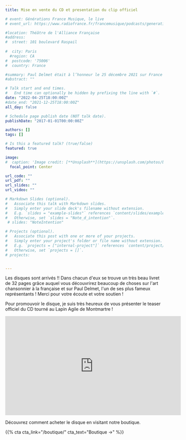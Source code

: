 ```yaml
---
title: Mise en vente du CD et presentation du clip officiel

# event: Générations France Musique, le live
# event_url: https://www.radiofrance.fr/francemusique/podcasts/generations-france-musique-le-live

#location: Théâtre de l'Alliance Française
#address:
#  street: 101 boulevard Raspail
 
#  city: Paris
  #region: CA
#  postcode: '75006'
#  country: France

#summary: Paul Delmet était à l’honneur le 25 décembre 2021 sur France Musique. 
#abstract: ""

# Talk start and end times.
#   End time can optionally be hidden by prefixing the line with `#`.
date: "2022-04-25T18:00:00Z"
#date_end: "2021-12-25T18:00:00Z"
all_day: false

# Schedule page publish date (NOT talk date).
publishDate: "2017-01-01T00:00:00Z"

authors: []
tags: []

# Is this a featured talk? (true/false)
featured: true

image:
#  caption: 'Image credit: [**Unsplash**](https://unsplash.com/photos/bzdhc5b3Bxs)'
  focal_point: Center

url_code: ""
url_pdf: ""
url_slides: ""
url_video: ""

# Markdown Slides (optional).
#   Associate this talk with Markdown slides.
#   Simply enter your slide deck's filename without extension.
#   E.g. `slides = "example-slides"` references `content/slides/example-slides.md`.
#   Otherwise, set `slides = "Note_d_intention"`.
 # slides: "NoteIntention"

# Projects (optional).
#   Associate this post with one or more of your projects.
#   Simply enter your project's folder or file name without extension.
#   E.g. `projects = ["internal-project"]` references `content/project/deep-learning/index.md`.
#   Otherwise, set `projects = []`.
# projects:


---
```

Les disques sont arrivés !! Dans chacun d'eux se trouve un très beau livret de 32 pages grâce auquel vous découvrirez beaucoup de choses sur l'art chansonnier à la française et sur Paul Delmet, l'un de ses plus fameux représentants ! 
Merci pour votre écoute et votre soutien !

Pour promouvoir le disque, je suis très heureux de vous présenter le teaser officiel du CD tourné au Lapin Agile de Montmartre !

<p align="center">
<iframe width="560" height="315" src="https://www.youtube.com/embed/lDFNZfIoUBg" title="YouTube video player" frameborder="0" allow="accelerometer; autoplay; clipboard-write; encrypted-media; gyroscope; picture-in-picture" allowfullscreen></iframe>
</p>

Découvrez comment acheter le disque en visitant notre boutique.

{{% cta cta_link="/boutique/" cta_text="Boutique →" %}}

